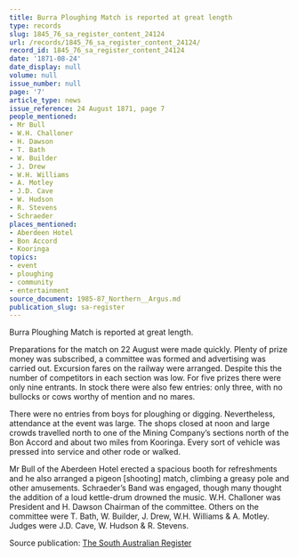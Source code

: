 ```yaml
---
title: Burra Ploughing Match is reported at great length
type: records
slug: 1845_76_sa_register_content_24124
url: /records/1845_76_sa_register_content_24124/
record_id: 1845_76_sa_register_content_24124
date: '1871-08-24'
date_display: null
volume: null
issue_number: null
page: '7'
article_type: news
issue_reference: 24 August 1871, page 7
people_mentioned:
- Mr Bull
- W.H. Challoner
- H. Dawson
- T. Bath
- W. Builder
- J. Drew
- W.H. Williams
- A. Motley
- J.D. Cave
- W. Hudson
- R. Stevens
- Schraeder
places_mentioned:
- Aberdeen Hotel
- Bon Accord
- Kooringa
topics:
- event
- ploughing
- community
- entertainment
source_document: 1985-87_Northern__Argus.md
publication_slug: sa-register
---
```


Burra Ploughing Match is reported at great length.

Preparations for the match on 22 August were made quickly.  Plenty of prize money was subscribed, a committee was formed and advertising was carried out.  Excursion fares on the railway were arranged.  Despite this the number of competitors in each section was low.  For five prizes there were only nine entrants.  In stock there were also few entries: only three, with no bullocks or cows worthy of mention and no mares.

There were no entries from boys for ploughing or digging.  Nevertheless, attendance at the event was large.  The shops closed at noon and large crowds travelled north to one of the Mining Company’s sections north of the Bon Accord and about two miles from Kooringa.  Every sort of vehicle was pressed into service and other rode or walked.

Mr Bull of the Aberdeen Hotel erected a spacious booth for refreshments and he also arranged a pigeon [shooting] match, climbing a greasy pole and other amusements.  Schraeder’s Band was engaged, though many thought the addition of a loud kettle-drum drowned the music.  W.H. Challoner was President and H. Dawson Chairman of the committee.  Others on the committee were T. Bath, W. Builder, J. Drew, W.H. Williams & A. Motley.  Judges were J.D. Cave, W. Hudson & R. Stevens.

Source publication: [The South Australian Register](/publications/sa-register/)
